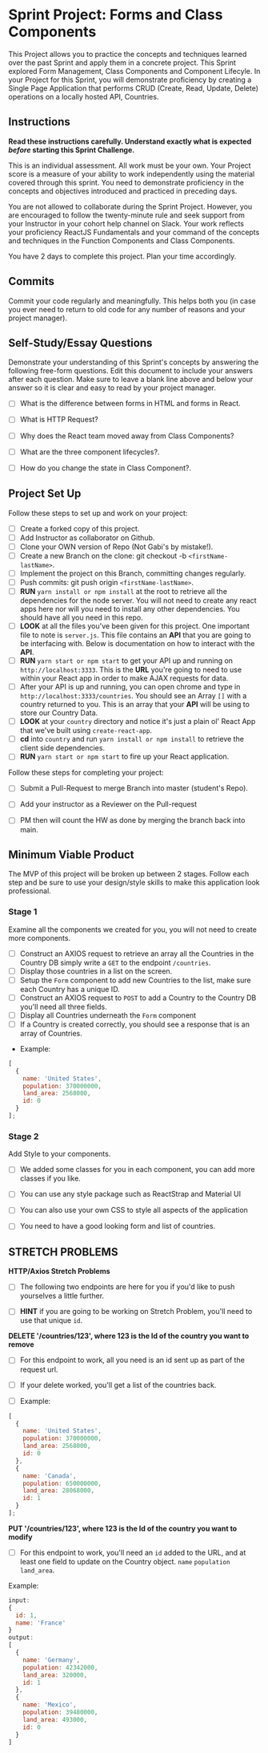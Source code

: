 # Sprint Project: Forms and Class Components

This Project allows you to practice the concepts and techniques learned over the past Sprint and apply them in a concrete project. This Sprint explored Form Management, Class Components and Component Lifecyle. In your Project for this Sprint, you will demonstrate proficiency by creating a Single Page Application that performs CRUD (Create, Read, Update, Delete) operations on a locally hosted API, Countries.

## Instructions

**Read these instructions carefully. Understand exactly what is expected _before_ starting this Sprint Challenge.**

This is an individual assessment. All work must be your own. Your Project score is a measure of your ability to work independently using the material covered through this sprint. You need to demonstrate proficiency in the concepts and objectives introduced and practiced in preceding days.

You are not allowed to collaborate during the Sprint Project. However, you are encouraged to follow the twenty-minute rule and seek support from your Instructor in your cohort help channel on Slack. Your work reflects your proficiency ReactJS Fundamentals and your command of the concepts and techniques in the Function Components and Class Components.

You have 2 days to complete this project. Plan your time accordingly.

## Commits

Commit your code regularly and meaningfully. This helps both you (in case you ever need to return to old code for any number of reasons and your project manager).


## Self-Study/Essay Questions

Demonstrate your understanding of this Sprint's concepts by answering the following free-form questions. Edit this document to include your answers after each question. Make sure to leave a blank line above and below your answer so it is clear and easy to read by your project manager.

- [ ] What is the difference between forms in HTML and forms in React.
- [ ] What is HTTP Request?
- [ ] Why does the React team moved away from Class Components?
- [ ] What are the three component lifecycles?.
- [ ] How do you change the state in Class Component?.


## Project Set Up

Follow these steps to set up and work on your project:

- [ ] Create a forked copy of this project.
- [ ] Add Instructor as collaborator on Github.
- [ ] Clone your OWN version of Repo (Not Gabi's by mistake!).
- [ ] Create a new Branch on the clone: git checkout -b `<firstName-lastName>`.
- [ ] Implement the project on this Branch, committing changes regularly.
- [ ] Push commits: git push origin `<firstName-lastName>`.
- [ ] **RUN** `yarn install or npm install` at the root to retrieve all the dependencies for the node server. You will not need to create any react apps here nor will you need to install any other dependencies. You should have all you need in this repo.
- [ ] **LOOK** at all the files you've been given for this project. One important file to note is `server.js`. This file contains an **API** that you are going to be interfacing with. Below is documentation on how to interact with the **API**.
- [ ] **RUN** `yarn start or npm start` to get your API up and running on `http://localhost:3333`. This is the **URL** you're going to need to use within your React app in order to make AJAX requests for data.
- [ ] After your API is up and running, you can open chrome and type in `http://localhost:3333/countries`. You should see an Array `[]` with a country returned to you. This is an array that your **API** will be using to store our Country Data.
- [ ] **LOOK** at your `country` directory and notice it's just a plain ol' React App that we've built using `create-react-app`.
- [ ] **cd** into `country` and run `yarn install or npm install` to retrieve the client side dependencies.
- [ ] **RUN** `yarn start or npm start` to fire up your React application.

Follow these steps for completing your project:

- [ ] Submit a Pull-Request to merge <firstName-lastName> Branch into master (student's  Repo).
- [ ] Add your instructor as a Reviewer on the Pull-request
- [ ] PM then will count the HW as done by  merging the branch back into main.


## Minimum Viable Product

The MVP of this project will be broken up between 2 stages. Follow each step and be sure to use your design/style skills to make this application look professional.

### Stage 1

Examine all the components we created for you, you will not need to create more components.

- [ ] Construct an AXIOS request to retrieve an array all the Countries in the Country DB simply write a `GET` to the endpoint `/countries`.
- [ ] Display those countries in a list on the screen.
- [ ] Setup the `Form` component to add new Countries to the list, make sure each Country has a unique ID.
- [ ] Construct an AXIOS request to `POST` to add a Country to the Country DB you'll need all three fields.
- [ ] Display all Countries underneath the `Form` component
- [ ] If a Country is created correctly, you should see a response that is an array of Countries.

- Example:

```js
[
  {
    name: 'United States',
    population: 370000000,
    land_area: 2568000,
    id: 0
  }
];
```

### Stage 2

Add Style to your components.

- [ ] We added some classes for you in each component, you can add more classes if you like.
- [ ] You can use any style package such as ReactStrap and Material UI
- [ ] You can also use your own CSS to style all aspects of the application
- [ ] You need to have a good looking form and list of countries.



## STRETCH PROBLEMS

**HTTP/Axios Stretch Problems**

- [ ] The following two endpoints are here for you if you'd like to push yourselves a little further.

- [ ] **HINT** if you are going to be working on Stretch Problem, you'll need to use that unique `id`.

**DELETE '/countries/123', where 123 is the Id of the country you want to remove**

- [ ] For this endpoint to work, all you need is an id sent up as part of the request url.

- [ ] If your delete worked, you'll get a list of the countries back.
- [ ] Example:

```js
[
  {
    name: 'United States',
    population: 370000000,
    land_area: 2568000,
    id: 0
  },
  {
    name: 'Canada',
    population: 650000000,
    land_area: 28068000,
    id: 1
  }
];
```

**PUT '/countries/123', where 123 is the Id of the country you want to modify**

- [ ] For this endpoint to work, you'll need an `id` added to the URL, and at least one field to update on the Country object. `name` `population` `land_area`.

Example:

```js
input:
{
  id: 1,
  name: 'France'
}
output:
[
  {
    name: 'Germany',
    population: 42342000,
    land_area: 320000,
    id: 1
  },
  {
    name: 'Mexico',
    population: 39480000,
    land_area: 493000,
    id: 0
  }
]
```

